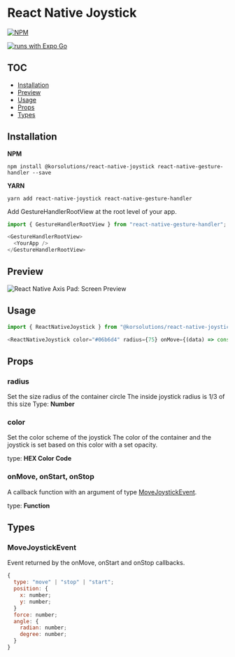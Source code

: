 # React Native Joystick

[![NPM](https://nodei.co/npm/@korsolutions/react-native-joystick.png)](https://nodei.co/npm/@korsolutions/react-native-joystick)

[![runs with Expo Go](https://img.shields.io/badge/Runs%20with%20Expo%20Go-4630EB.svg?style=flat-square&logo=EXPO&labelColor=f3f3f3&logoColor=000)](https://expo.io/client)

## TOC

- [Installation](#installation)
- [Preview](#preview)
- [Usage](#usage)
- [Props](#props)
- [Types](#types)

## Installation

**NPM**

```shell
npm install @korsolutions/react-native-joystick react-native-gesture-handler --save
```

**YARN**

```shell
yarn add react-native-joystick react-native-gesture-handler
```

Add GestureHandlerRootView at the root level of your app.
```js
import { GestureHandlerRootView } from "react-native-gesture-handler";

<GestureHandlerRootView>
  <YourApp />
</GestureHandlerRootView>
```

## Preview

![React Native Axis Pad: Screen Preview](./assets/preview.gif)

## Usage

```js
import { ReactNativeJoystick } from "@korsolutions/react-native-joystick";
```

```js
<ReactNativeJoystick color="#06b6d4" radius={75} onMove={(data) => console.log(data)} />
```

## Props

### radius

Set the size radius of the container circle
The inside joystick radius is 1/3 of this size
Type: **Number**

### color

Set the color scheme of the joystick
The color of the container and the joystick is set based on this color with a set opacity.

type: **HEX Color Code**

### onMove, onStart, onStop

A callback function with an argument of type [MoveJoystickEvent](#MoveJoystickEvent).

type: **Function**

## Types

### MoveJoystickEvent

Event returned by the onMove, onStart and onStop callbacks.

```js
{
  type: "move" | "stop" | "start";
  position: {
    x: number;
    y: number;
  }
  force: number;
  angle: {
    radian: number;
    degree: number;
  }
}
```
